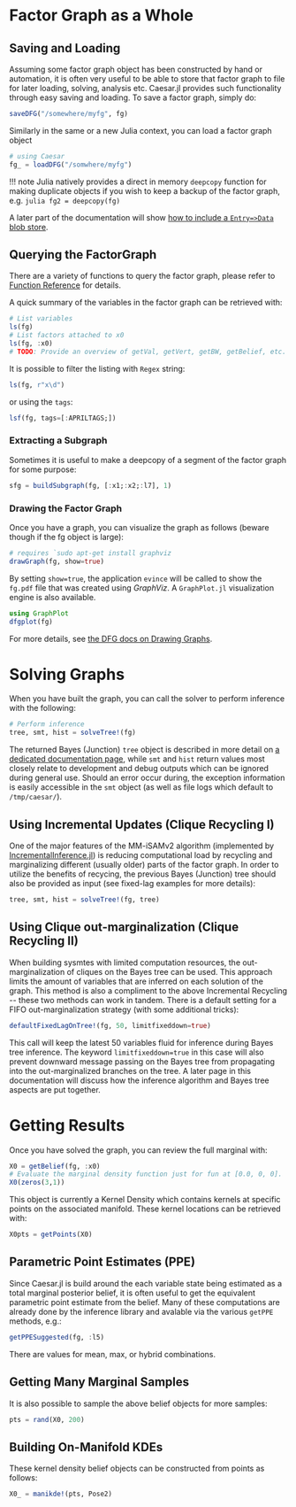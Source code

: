 # Factor Graph as a Whole

## Saving and Loading

Assuming some factor graph object has been constructed by hand or automation, it is often very useful to be able to store that factor graph to file for later loading, solving, analysis etc.  Caesar.jl provides such functionality through easy saving and loading.  To save a factor graph, simply do:
```julia
saveDFG("/somewhere/myfg", fg)
```

Similarly in the same or a new Julia context, you can load a factor graph object
```julia
# using Caesar
fg_ = loadDFG("/somwhere/myfg")
```

!!! note
    Julia natively provides a direct in memory `deepcopy` function for making duplicate objects if you wish to keep a backup of the factor graph, e.g.
    ```julia
    fg2 = deepcopy(fg)
    ```

A later part of the documentation will show [how to include a `Entry=>Data` blob store](https://juliarobotics.org/Caesar.jl/latest/concepts/entry_data/).

## Querying the FactorGraph

There are a variety of functions to query the factor graph, please refer to [Function Reference](../func_ref.md) for details.

A quick summary of the variables in the factor graph can be retrieved with:

```julia
# List variables
ls(fg)
# List factors attached to x0
ls(fg, :x0)
# TODO: Provide an overview of getVal, getVert, getBW, getBelief, etc.
```

It is possible to filter the listing with `Regex` string:
```julia
ls(fg, r"x\d")
```

or using the `tags`:
```julia
lsf(fg, tags=[:APRILTAGS;])
```

### Extracting a Subgraph

Sometimes it is useful to make a deepcopy of a segment of the factor graph for some purpose:
```julia
sfg = buildSubgraph(fg, [:x1;:x2;:l7], 1)
```

### Drawing the Factor Graph

Once you have a graph, you can visualize the graph as follows (beware though if the fg object is large):
```julia
# requires `sudo apt-get install graphviz
drawGraph(fg, show=true)
```

By setting `show=true`, the application `evince` will be called to show the `fg.pdf` file that was created using *GraphViz*.  A `GraphPlot.jl` visualization engine is also available.
```julia
using GraphPlot
dfgplot(fg)
```

For more details, see [the DFG docs on Drawing Graphs](https://juliarobotics.org/DistributedFactorGraphs.jl/latest/DrawingGraphs/#Drawing-Graphs-1).

# Solving Graphs

When you have built the graph, you can call the solver to perform inference with the following:

```julia
# Perform inference
tree, smt, hist = solveTree!(fg)
```

The returned Bayes (Junction) `tree` object is described in more detail on [a dedicated documentation page](https://juliarobotics.org/Caesar.jl/latest/principles/bayestreePrinciples/), while `smt` and `hist` return values most closely relate to development and debug outputs which can be ignored during general use.  Should an error occur during, the exception information is easily accessible in the `smt` object (as well as file logs which default to `/tmp/caesar/`).

## Using Incremental Updates (Clique Recycling I)

One of the major features of the MM-iSAMv2 algorithm (implemented by [IncrementalInference.jl](http://www.github.com/JuliaRobotics/IncrementalInference.jl)) is reducing computational load by recycling and marginalizing different (usually older) parts of the factor graph.  In order to utilize the benefits of recycing, the previous Bayes (Junction) tree should also be provided as input (see fixed-lag examples for more details):
```julia
tree, smt, hist = solveTree!(fg, tree)
```

## Using Clique out-marginalization (Clique Recycling II)

When building sysmtes with limited computation resources, the out-marginalization of cliques on the Bayes tree can be used.  This approach limits the amount of variables that are inferred on each solution of the graph.  This method is also a compliment to the above Incremental Recycling -- these two methods can work in tandem.  There is a default setting for a FIFO out-marginalization strategy (with some additional tricks):
```julia
defaultFixedLagOnTree!(fg, 50, limitfixeddown=true)
```

This call will keep the latest 50 variables fluid for inference during Bayes tree inference.  The keyword `limitfixeddown=true` in this case will also prevent downward message passing on the Bayes tree from propagating into the out-marginalized branches on the tree.  A later page in this documentation will discuss how the inference algorithm and Bayes tree aspects are put together.

# Getting Results

Once you have solved the graph, you can review the full marginal with:

```julia
X0 = getBelief(fg, :x0)
# Evaluate the marginal density function just for fun at [0.0, 0, 0].
X0(zeros(3,1))
```

This object is currently a Kernel Density which contains kernels at specific points on the associated manifold.  These kernel locations can be retrieved with:
```julia
X0pts = getPoints(X0)
```

## Parametric Point Estimates (PPE)

Since Caesar.jl is build around the each variable state being estimated as a total marginal posterior belief, it is often useful to get the equivalent parametric point estimate from the belief.  Many of these computations are already done by the inference library and avalable via the various `getPPE` methods, e.g.:
```julia
getPPESuggested(fg, :l5)
```

There are values for mean, max, or hybrid combinations.

## Getting Many Marginal Samples

It is also possible to sample the above belief objects for more samples:
```julia
pts = rand(X0, 200)
```

## Building On-Manifold KDEs

These kernel density belief objects can be constructed from points as follows:
```julia
X0_ = manikde!(pts, Pose2)
```